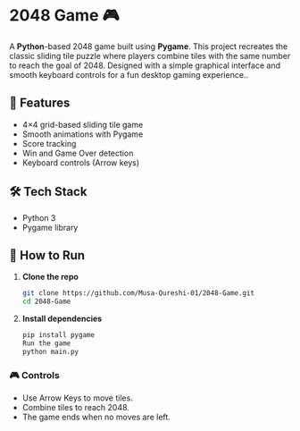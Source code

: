 # 2048 Game 🎮

A **Python**-based 2048 game built using **Pygame**. This project recreates the classic sliding tile puzzle where players combine tiles with the same number to reach the goal of 2048. Designed with a simple graphical interface and smooth keyboard controls for a fun desktop gaming experience..

## 🔹 Features

- 4×4 grid-based sliding tile game
- Smooth animations with Pygame
- Score tracking
- Win and Game Over detection
- Keyboard controls (Arrow keys)

## 🛠️ Tech Stack

- Python 3
- Pygame library

## 🚀 How to Run

1. **Clone the repo**  
   ```bash
   git clone https://github.com/Musa-Qureshi-01/2048-Game.git
   cd 2048-Game
2. **Install dependencies**
   ```bash
   pip install pygame
   Run the game
   python main.py
   
### 🎮 Controls
- Use Arrow Keys to move tiles.
- Combine tiles to reach 2048.
- The game ends when no moves are left.
